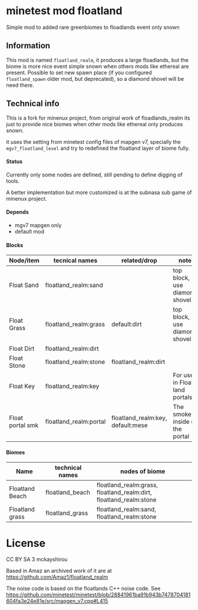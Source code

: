 minetest mod floatland
============================

Simple mod to added rare greenbiomes to floadlands event only snown

Information
-----------

This mod is named `floatland_realm`, it produces a large floadlands, 
but the biome is more nice event simple snown when others mods like ethereal 
are present. Possible to set new spawn place (if you configured `floatland_spawn` 
older mod, but deprecated), so a diamond shovel will be need there.


Technical info
--------------

This is a fork for minenux project, from original work of floadlands_realm 
its just to provide nice biomes when other mods like ethereal only produces snown.

it uses the setting from minetest config files of mapgen v7, specially the `mgv7_floatland_level` 
and try to redefined the floatland layer of biome fully.

#### Status

Currently only some nodes are defined, still pending to define digging of tools.

A better implementation but more customized is at the subnasa sub game of minenux project.

#### Depends

* mgv7 mapgen only
* default mod

#### Blocks

| Node/item        | tecnical names         | related/drop |  note                    |
| ---------------- | ---------------------- | ------------ | ------------------------ |
| Float Sand       | floatland_realm:sand   |              | top block, use diamond shovel |
| Float Grass      | floatland_realm:grass  | default:dirt | top block, use diamond shovel |
| Float Dirt       | floatland_realm:dirt   |              | |
| Float Stone      | floatland_realm:stone  | floatland_realm:dirt | |
| Float Key        | floatland_realm:key    |              | For use in Float land portals |
| Float portal smk | floatland_realm:portal | floatland_realm:key, default:mese | The smoke inside of the portal |

#### Biomes

| Name            | technical names  | nodes of biome |
| --------------- | ---------------- | ---------------------------------------------- |
| Floatland Beach | floatland_beach | floatland_realm:grass, floatland_realm:dirt, floatland_realm:stone |
| Floatland grass | floatland_grass | floatland_realm:sand, floatland_realm:stone |

# License

CC BY SA 3 mckayshirou

Based in Amaz an archived work of it are at https://github.com/Amaz1/floatland_realm

The noise code is based on the floatlands C++ noise code. 
See https://github.com/minetest/minetest/blob/28841961ba91b943b7478704181604fa3e24e81e/src/mapgen_v7.cpp#L415

